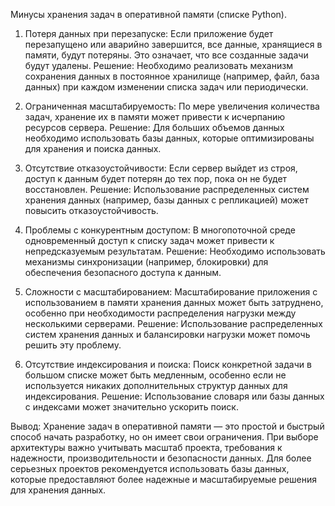 Минусы хранения задач в оперативной памяти (списке Python).

1. Потеря данных при перезапуске:
Если приложение будет перезапущено или аварийно завершится, все данные, хранящиеся в памяти, будут потеряны. Это означает, что все созданные задачи будут удалены.
Решение: Необходимо реализовать механизм сохранения данных в постоянное хранилище (например, файл, база данных) при каждом изменении списка задач или периодически.

2. Ограниченная масштабируемость:
По мере увеличения количества задач, хранение их в памяти может привести к исчерпанию ресурсов сервера.
Решение: Для больших объемов данных необходимо использовать базы данных, которые оптимизированы для хранения и поиска данных.

3. Отсутствие отказоустойчивости:
Если сервер выйдет из строя, доступ к данным будет потерян до тех пор, пока он не будет восстановлен.
Решение: Использование распределенных систем хранения данных (например, базы данных с репликацией) может повысить отказоустойчивость.

4. Проблемы с конкурентным доступом:
В многопоточной среде одновременный доступ к списку задач может привести к непредсказуемым результатам.
Решение: Необходимо использовать механизмы синхронизации (например, блокировки) для обеспечения безопасного доступа к данным.

5. Сложности с масштабированием:
Масштабирование приложения с использованием в памяти хранения данных может быть затруднено, особенно при необходимости распределения нагрузки между несколькими серверами.
Решение: Использование распределенных систем хранения данных и балансировки нагрузки может помочь решить эту проблему.

6. Отсутствие индексирования и поиска:
Поиск конкретной задачи в большом списке может быть медленным, особенно если не используется никаких дополнительных структур данных для индексирования.
Решение: Использование словаря или базы данных с индексами может значительно ускорить поиск.

Вывод:
Хранение задач в оперативной памяти — это простой и быстрый способ начать разработку, но он имеет свои ограничения. При выборе архитектуры важно учитывать масштаб проекта, требования к надежности, производительности и безопасности данных. Для более серьезных проектов рекомендуется использовать базы данных, которые предоставляют более надежные и масштабируемые решения для хранения данных.
